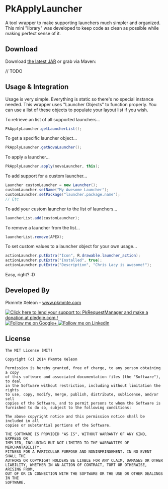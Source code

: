 PkApplyLauncher
===============

A tool wrapper to make supporting launchers much simpler and organized. This mini "library" was developed to keep code as clean as possible while making perfect sense of it.

Download
--------

Download [the latest JAR][1] or grab via Maven:

// TODO

Usage & Integration
--------

Usage is very simple. Everything is static so there's no special instance needed. 
This wrapper uses "Launcher Objects" to function properly. You can use a list of these objects to populate your layout list if you wish.

To retrieve an list of all supported launchers...
```java
PkApplyLauncher.getLauncherList();
```

To get a specific launcher object...
```java
PkApplyLauncher.getNovaLauncher();
```

To apply a launcher...
```java
PkApplyLauncher.apply(novaLauncher, this);
```

To add support for a custom launcher...
```java
Launcher customLauncher = new Launcher();
customLauncher.setName("My Awesome Launcher");
customLauncher.setPackage("launcher.package.name");
// Etc
```

To add your custom launcher to the list of launchers...
```java
launcherList.add(customLauncher);
```

To remove a launcher from the list...
```java
launcherList.remove(APEX);
```

To set custom values to a launcher object for your own usage...
```java
actionLauncher.putExtra("Icon", R.drawable.launcher_action);
actionLauncher.putExtra("Installed", true);
actionLauncher.putExtra("Description", "Chris Lacy is awesome!");
```

Easy, right? :D

Developed By
--------

Pkmmte Xeleon - www.pkmmte.com

<a href='https://pledgie.com/campaigns/25009'>
  <img alt='Click here to lend your support to: PkRequestManager and make a donation at pledgie.com !'         		       src='https://pledgie.com/campaigns/25009.png?skin_name=chrome' border='0' >
</a>

<a href="https://plus.google.com/102226057091361048952">
  <img alt="Follow me on Google+"
       src="http://data.pkmmte.com/temp/social_google_plus_logo.png" />
</a>
<a href="https://www.linkedin.com/pub/pkmmte-xeleon/7a/409/b4b/">
  <img alt="Follow me on LinkedIn"
       src="http://data.pkmmte.com/temp/social_linkedin_logo.png" />
</a>

License
--------

    The MIT License (MIT)
    
    Copyright (c) 2014 Pkmmte Xeleon
    
    Permission is hereby granted, free of charge, to any person obtaining a copy
    of this software and associated documentation files (the "Software"), to deal
    in the Software without restriction, including without limitation the rights
    to use, copy, modify, merge, publish, distribute, sublicense, and/or sell
    copies of the Software, and to permit persons to whom the Software is
    furnished to do so, subject to the following conditions:
    
    The above copyright notice and this permission notice shall be included in all
    copies or substantial portions of the Software.
    
    THE SOFTWARE IS PROVIDED "AS IS", WITHOUT WARRANTY OF ANY KIND, EXPRESS OR
    IMPLIED, INCLUDING BUT NOT LIMITED TO THE WARRANTIES OF MERCHANTABILITY,
    FITNESS FOR A PARTICULAR PURPOSE AND NONINFRINGEMENT. IN NO EVENT SHALL THE
    AUTHORS OR COPYRIGHT HOLDERS BE LIABLE FOR ANY CLAIM, DAMAGES OR OTHER
    LIABILITY, WHETHER IN AN ACTION OF CONTRACT, TORT OR OTHERWISE, ARISING FROM,
    OUT OF OR IN CONNECTION WITH THE SOFTWARE OR THE USE OR OTHER DEALINGS IN THE
    SOFTWARE.

 [1]: https://github.com/Pkmmte/PkApplyLauncher/releases/download/v1.0/pkapplylauncher-1.0.jar
